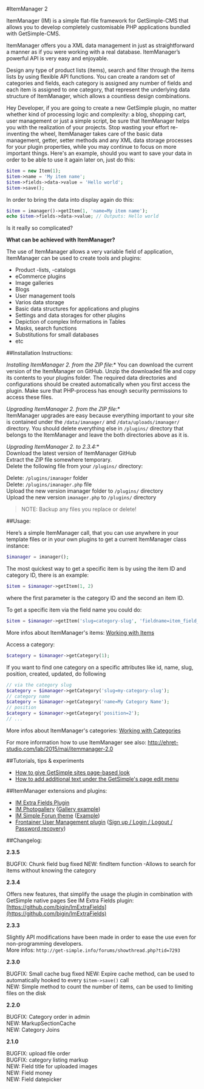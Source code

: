 #ItemManager 2

ItemManager (IM) is a simple flat-file framework for GetSimple-CMS that allows you to develop completely customisable
PHP applications bundled with GetSimple-CMS.

ItemManager offers you a XML data management in just as straightforward a manner as if you were working with a real
database. ItemManager’s powerful API is very easy and enjoyable.

Design any type of product lists (items), search and filter through the items lists by using flexible API functions.
You can create a random set of categories and fields, each category is assigned any number of fields and each item is
assigned to one category, that represent the underlying data structure of ItemManager, which allows a countless design
combinations.

Hey Developer, if you are going to create a new GetSimple plugin, no matter whether kind of processing logic and complexity:
a blog, shopping cart, user management or just a simple script, be sure that ItemManager helps you with the realization
of your projects. Stop wasting your effort re-inventing the wheel, ItemManager takes care of the
basic data management, getter, setter methods and any XML data storage processes for your plugin properties, while you
may continue to focus on more important things. Here's an example, should you want to save your data in order to be able
to use it again later on, just do this:

```php
$item = new Item(1);
$item->name = 'My item name';
$item->fields->data->value = 'Hello world';
$item->save();
```

In order to bring the data into display again do this:

```php
$item = imanager()->getItem(1, 'name=My item name');
echo $item->fields->data->value; // Outputs: Hello world
```
Is it really so complicated?


**What can be achieved with ItemManager?**

The use of ItemManager allows a very variable field of application, ItemManager can be used to create tools and
plugins:

- Product -lists, -catalogs
- eCommerce plugins
- Image galleries
- Blogs
- User management tools
- Varios data storage
- Basic data structures for applications and plugins
- Settings and data storages for other plugins
- Depiction of complex Informations in Tables
- Masks, search functions
- Substitutions for small databases
- etc

##Installation Instructions:

**Installing ItemManager 2.* from the ZIP file:**
You can download the current version of the ItemManager on GitHub. Unzip the downloaded file and copy its
contents to your plugins folder. The required data directories and configurations should be created automatically
when you first access the plugin. Make sure that PHP-process has enough security permissions to access these files.

**Upgrading ItemManager 2.* from the ZIP file:**  
ItemManager upgrades are easy because everything important to your site is contained under the `/data/imanager/` and
`/data/uploads/imanager/` directory. You should delete everything else in `/plugins/` directory that belongs to the
ItemManager and leave the both directories above as it is.

**Upgrading ItemManager 2.* to 2.3.4:**  
Download the latest version of ItemManager GitHub  
Extract the ZIP file somewhere temporary.  
Delete the following file from your `/plugins/` directory:  

Delete: `/plugins/imanager` folder  
Delete: `/plugins/imanager.php` file  
Upload the new version imanager folder to `/plugins/` directory  
Upload the new version `imanager.php` to `/plugins/` directory  

> NOTE: Backup any files you replace or delete!

##Usage:

Here’s a simple ItemManager call, that you can use anywhere in your template files or in your own plugins to get a
current ItemManager class instance:

```php
$imanager = imanager();
```

The most quickest way to get a specific item is by using the item ID and category ID, there is an example: 

```php
$item = $imanager->getItem(1, 2)
```
where the first parameter is the category ID and the second an item ID.

To get a specific item via the field name you could do: 
```php
$item = $imanager->getItem('slug=category-slug', 'fieldname=item_field_name');
```

More infos about ItemManager's items: [Working with Items](http://ehret-studio.com/lab/2015/mai/itemmanager-2.0-api-reference-items/)


Access a category:
```php
$category = $imanager->getCategory(1);
```

If you want to find one category on a specific attributes like id, name, slug, position, created, updated, do following
```php
// via the category slug
$category = $imanager->getCategory('slug=my-category-slug');
// category name 
$category = $imanager->getCategory('name=My Category Name');
// position
$category = $imanager->getCategory('position=2');
// ...
```

More infos about ItemManager's categories: [Working with Categories](http://ehret-studio.com/lab/2015/mai/itemmanager-2.0-api-reference-categories/)


For more information how to use ItemManager see also: http://ehret-studio.com/lab/2015/mai/itemmanager-2.0


##Tutorials, tips & experiments
- [How to give GetSimple sites page-based look](https://bigin.github.io/ghpages/pagelayout/)
- [How to add additional text under the GetSimple's page edit menu](http://get-simple.info/forums/showthread.php?tid=8664)

##ItemManager extensions and plugins:
- [IM Extra Fields Plugin](https://github.com/bigin/ImExtraFields)
- [IM Photogallery](http://get-simple.info/extend/theme/itemmanagers-photogallery/1043/)
([Gallery example](http://ehret-studio.com/gallery/))
- [IM Simple Forun theme](http://get-simple.info/extend/theme/simpleforum/1016/)
([Example](http://im.ehret-studio.com/forum/))
- [Frontainer User Management plugin](http://get-simple.info/extend/plugin/frontainer/1015/)
([Sign up / Login / Logout / Password recovery](http://im.ehret-studio.com/login/))

##Changelog:

**2.3.5**

BUGFIX: Chunk field bug fixed
NEW: findItem function -Allows to search for items without knowing the category

**2.3.4**

Offers new features, that simplify the usage the plugin in combination with GetSimple native pages
See IM Extra Fields plugin: [https://github.com/bigin/ImExtraFields](https://github.com/bigin/ImExtraFields)

**2.3.3**

Slightly API modifications have been made in order to ease the use even for non-programming developers.  
More infos: `http://get-simple.info/forums/showthread.php?tid=7293`

**2.3.0**

BUGFIX: Small cache bug fixed
NEW: Expire cache method, can be used to automatically hooked to every `$item->save()` call  
NEW: Simple method to count the number of items, can be used to limiting files on the disk  

**2.2.0**  

BUGFIX: Category order in admin  
NEW: MarkupSectionCache  
NEW: Category Joins  

**2.1.0**

BUGFIX: upload file order  
BUGFIX: category listing markup  
NEW: Field title for uploaded images  
NEW: Field money  
NEW: Field datepicker  
